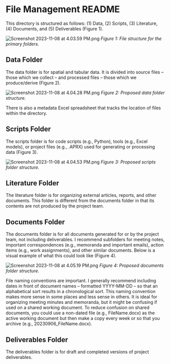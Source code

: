 # File Management README
This directory is structured as follows: (1) Data, (2) Scripts, (3) Literature, (4) Documents, and (5) Deliverables (Figure 1).

![Screenshot 2023-11-08 at 4.03.59 PM.png](https://hackmd.io/_uploads/rJhav_Y7p.png)
*Figure 1: File structure for the primary folders.*

## Data Folder
The data folder is for spatial and tabular data. It is divided into source files – those which we collect – and processed files – those which we produce/derive (Figure 2). 

![Screenshot 2023-11-08 at 4.04.28 PM.png](https://hackmd.io/_uploads/HJKy__Y7a.png)
*Figure 2: Proposed data folder structure.*

There is also a metadata Excel spreadsheet that tracks the location of files within the directory.

## Scripts Folder
The scripts folder is for code scripts (e.g., Python), tools (e.g., Excel models), or project files (e.g., .APRX) used for generating or processing data (Figure 3).

![Screenshot 2023-11-08 at 4.04.53 PM.png](https://hackmd.io/_uploads/rJfW_OK76.png)
*Figure 3: Proposed scripts folder structure.*

## Literature Folder
The literature folder is for organizing external articles, reports, and other documents. This folder is different from the documents folder in that its contents are not produced by the project team.

## Documents Folder
The documents folder is for all documents generated for or by the project team, not including deliverables. I recommend subfolders for meeting notes, important correspondences (e.g., memoranda and important emails), action items (e.g., work assignments), and other similar documents. Below is a visual example of what this could look like (Figure 4).

![Screenshot 2023-11-08 at 4.05.19 PM.png](https://hackmd.io/_uploads/HkoGdOt7T.png)
*Figure 4: Proposed documents folder structure.*

File naming conventions are important. I generally recommend including dates in front of document names – formatted YYYY-MM-DD – so that an alphabetical sort results in a chronological sort. This naming convention makes more sense in some places and less sense in others. It is ideal for organizing meeting minutes and memoranda, but it might be confusing if used on a shared working document. To reduce confusion on shared documents, you could use a non-dated file (e.g., FileName.docx) as the active working document but then make a copy every week or so that you archive (e.g., 20230906_FileName.docx).

## Deliverables Folder
The deliverables folder is for draft and completed versions of project deliverables. 

